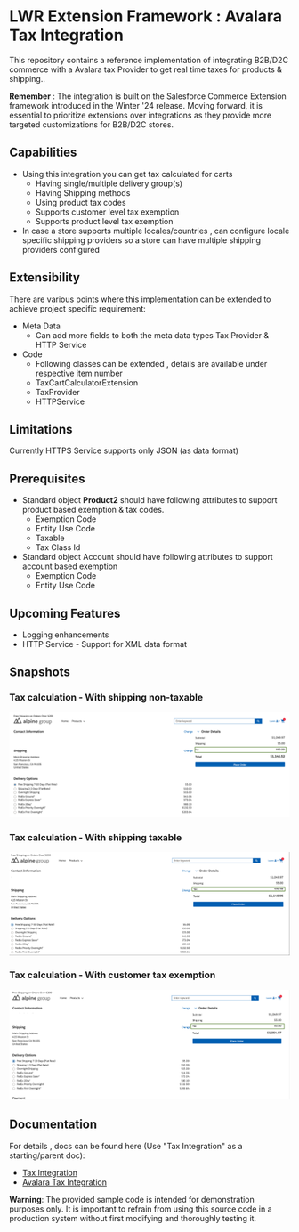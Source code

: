 # LWR Extension Framework : Avalara Tax Integration

This repository contains a reference implementation of integrating B2B/D2C commerce with a Avalara tax Provider to get real time taxes for products & shipping..

**Remember** : The integration is built on the Salesforce Commerce Extension framework introduced in the Winter '24 release. 
Moving forward, it is essential to prioritize extensions over integrations as they provide more targeted customizations for B2B/D2C stores.

## Capabilities ##
- Using this integration you can get tax calculated for carts 
  - Having single/multiple delivery group(s)
  - Having Shipping methods 
  - Using product tax codes 
  - Supports customer level tax exemption
  - Supports product level tax exemption
- In case a store supports multiple locales/countries , can configure locale specific shipping providers so a store can have multiple shipping providers configured

## Extensibility ##
There are various points where this implementation can be extended to achieve project specific requirement:
  - Meta Data
    - Can add more fields to both the meta data types Tax Provider & HTTP Service
  - Code 
     - Following classes can be extended , details are available under respective item number 
      - TaxCartCalculatorExtension 
      - TaxProvider
      - HTTPService

 ## Limitations  ##
  Currently HTTPS Service supports only JSON (as data format)

 ## Prerequisites  ##
  - Standard object **Product2** should have following attributes to support product based exemption & tax codes.
    - Exemption Code
    - Entity Use Code
    - Taxable
    - Tax Class Id
  - Standard object Account should have following attributes to support account based exemption 
    - Exemption Code
    - Entity Use Code
   
 ## Upcoming Features  ##
  - Logging enhancements 
  - HTTP Service - Support for XML data format

## Snapshots ##

### Tax calculation - With shipping non-taxable  ### 
![image](/extensions/tax/avalara/docs/338007849-ea8f5860-0f63-4bf6-a3f4-98f2e2af150d.png)


### Tax calculation - With shipping taxable  ### 
![image](/extensions/tax/avalara/docs/338008098-188f56dc-27c8-4f88-97a8-24fc6b4a07b0.png)


### Tax calculation - With customer tax exemption ###

![image](/extensions/tax/avalara/docs/338008044-98754385-8691-49a7-abf4-2e2c9ae8dc61.png)

## Documentation ##
For details , docs can be found here (Use "Tax Integration" as a starting/parent doc): 
  - [Tax Integration](/extensions/tax/avalara/SF-LWR%20Extension%20Framework%20_%20Tax%20Integration-020724-144018.pdf)
  - [Avalara Tax Integration](/extensions/tax/avalara/SF-LWR%20Extension%20Framework%20_%20Avalara%20Tax%20Integration-020724-160038.pdf)

**Warning**: The provided sample code is intended for demonstration purposes only. It is important to refrain from using this source code in a production system without first modifying and thoroughly testing it.

